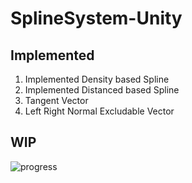 # SplineSystem-Unity

## Implemented
1. Implemented Density based Spline
2. Implemented Distanced based Spline
3. Tangent Vector
4. Left Right Normal Excludable Vector

## WIP

![progress](https://user-images.githubusercontent.com/45932883/73134108-950a4780-4058-11ea-85e9-08d08ca40338.PNG)
